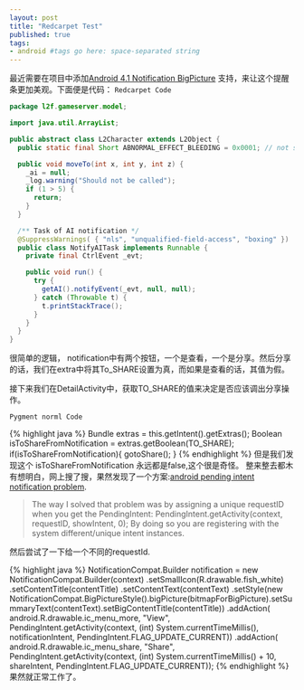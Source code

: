 ```yaml
---
layout: post
title: "Redcarpet Test"
published: true
tags: 
- android #tags go here: space-separated string
---
```


最近需要在项目中添加[Android 4.1 Notification BigPicture](http://capdroid.wordpress.com/2012/07/16/android-4-1-jelly-beans-notification-tutorial-part-ii/) 支持，来让这个提醒条更加美观。下面便是代码：
`Redcarpet Code `

```java
package l2f.gameserver.model;

import java.util.ArrayList;

public abstract class L2Character extends L2Object {
  public static final Short ABNORMAL_EFFECT_BLEEDING = 0x0001; // not sure

  public void moveTo(int x, int y, int z) {
    _ai = null;
    _log.warning("Should not be called");
    if (1 > 5) {
      return;
    }
  }

  /** Task of AI notification */
  @SuppressWarnings( { "nls", "unqualified-field-access", "boxing" })
  public class NotifyAITask implements Runnable {
    private final CtrlEvent _evt;

    public void run() {
      try {
        getAI().notifyEvent(_evt, null, null);
      } catch (Throwable t) {
        t.printStackTrace();
      }
    }
  }
}      
```

很简单的逻辑， notification中有两个按钮，一个是查看，一个是分享。然后分享的话，我们在extra中将其To_SHARE设置为真，而如果是查看的话，其值为假。

接下来我们在DetailActivity中，获取TO_SHARE的值来决定是否应该调出分享操作。

`Pygment norml Code `

{% highlight java %}
Bundle extras = this.getIntent().getExtras();
Boolean isToShareFromNotification =  extras.getBoolean(TO_SHARE);
if(isToShareFromNotification){
	gotoShare();
}
{% endhighlight %}
但是我们发现这个 isToShareFromNotification 永远都是false,这个很是奇怪。
整来整去都木有想明白，网上搜了搜，果然发现了一个方案:[android pending intent notification problem](http://stackoverflow.com/questions/3009059/android-pending-intent-notification-problem).

> The way I solved that problem was by assigning a unique requestID when you get the PendingIntent:
> PendingIntent.getActivity(context, requestID, showIntent, 0); 
> By doing so you are registering with the system different/unique intent instances.

然后尝试了一下给一个不同的requestId.

{% highlight java %}
NotificationCompat.Builder notification =  new NotificationCompat.Builder(context)
        .setSmallIcon(R.drawable.fish_white)
        .setContentTitle(contentTitle)
        .setContentText(contentText)
        .setStyle(new NotificationCompat.BigPictureStyle().bigPicture(bitmapForBigPicture).setSummaryText(contentText).setBigContentTitle(contentTitle))
        .addAction(
                android.R.drawable.ic_menu_more,
                "View",
                PendingIntent.getActivity(context, (int) System.currentTimeMillis(),
                        notificationIntent, PendingIntent.FLAG_UPDATE_CURRENT))
        .addAction(
                android.R.drawable.ic_menu_share,
                "Share",
                PendingIntent.getActivity(context, (int) System.currentTimeMillis() + 10,
                        shareIntent, PendingIntent.FLAG_UPDATE_CURRENT));
{% endhighlight %}                              
果然就正常工作了。
                                
                            